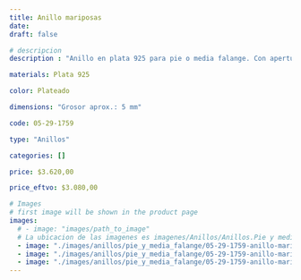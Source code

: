 ```yaml
---
title: Anillo mariposas
date: 
draft: false

# descripcion
description : "Anillo en plata 925 para pie o media falange. Con apertura para regular su medida."

materials: Plata 925

color: Plateado

dimensions: "Grosor aprox.: 5 mm"

code: 05-29-1759

type: "Anillos"

categories: []

price: $3.620,00

price_eftvo: $3.080,00

# Images
# first image will be shown in the product page
images:
  # - image: "images/path_to_image"
  # La ubicacion de las imagenes es imagenes/Anillos/Anillos.Pie y media falange/05-29-1759-anillo-mariposas
  - image: "./images/anillos/pie_y_media_falange/05-29-1759-anillo-mariposas_a.jpg"
  - image: "./images/anillos/pie_y_media_falange/05-29-1759-anillo-mariposas_b.jpg"
  - image: "./images/anillos/pie_y_media_falange/05-29-1759-anillo-mariposas_c.jpg"
---
```

